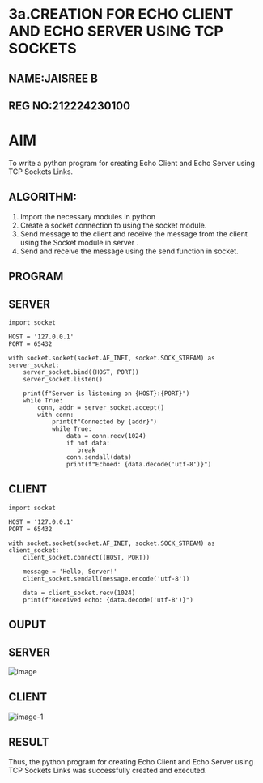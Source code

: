 # 3a.CREATION FOR ECHO CLIENT AND ECHO SERVER USING TCP SOCKETS
## NAME:JAISREE B
## REG NO:212224230100
# AIM
To write a python program for creating Echo Client and Echo Server using TCP
Sockets Links.
## ALGORITHM:
1. Import the necessary modules in python
2. Create a socket connection to using the socket module.
3. Send message to the client and receive the message from the client using the Socket module in
 server .
4. Send and receive the message using the send function in socket.
## PROGRAM
## SERVER
    import socket

    HOST = '127.0.0.1'  
    PORT = 65432        

    with socket.socket(socket.AF_INET, socket.SOCK_STREAM) as server_socket:
        server_socket.bind((HOST, PORT))
        server_socket.listen()

        print(f"Server is listening on {HOST}:{PORT}")
        while True:
            conn, addr = server_socket.accept()
            with conn:
                print(f"Connected by {addr}")
                while True:
                    data = conn.recv(1024)
                    if not data:
                       break
                    conn.sendall(data)
                    print(f"Echoed: {data.decode('utf-8')}")

## CLIENT 

    import socket

    HOST = '127.0.0.1'  
    PORT = 65432  

    with socket.socket(socket.AF_INET, socket.SOCK_STREAM) as client_socket:
        client_socket.connect((HOST, PORT))

        message = 'Hello, Server!'
        client_socket.sendall(message.encode('utf-8'))

        data = client_socket.recv(1024)
        print(f"Received echo: {data.decode('utf-8')}")
        
## OUPUT
## SERVER 
![image](https://github.com/user-attachments/assets/d2d1d70a-f5d9-481c-8c3f-f4f7524248a6)
## CLIENT
![image-1](https://github.com/user-attachments/assets/c0d0bcd8-db6e-49cc-beee-73ceecce0df8)

## RESULT
Thus, the python program for creating Echo Client and Echo Server using TCP Sockets Links 
was successfully created and executed.
